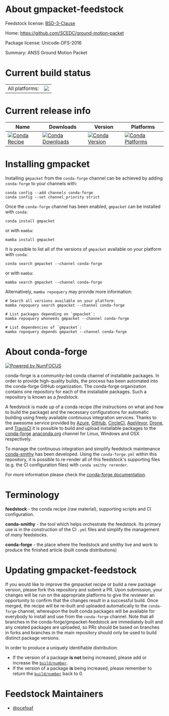 About gmpacket-feedstock
========================

Feedstock license: [BSD-3-Clause](https://github.com/conda-forge/gmpacket-feedstock/blob/main/LICENSE.txt)

Home: https://github.com/SCEDC/ground-motion-packet

Package license: Unicode-DFS-2016

Summary: ANSS Ground Motion Packet

Current build status
====================


<table><tr><td>All platforms:</td>
    <td>
      <a href="https://dev.azure.com/conda-forge/feedstock-builds/_build/latest?definitionId=19182&branchName=main">
        <img src="https://dev.azure.com/conda-forge/feedstock-builds/_apis/build/status/gmpacket-feedstock?branchName=main">
      </a>
    </td>
  </tr>
</table>

Current release info
====================

| Name | Downloads | Version | Platforms |
| --- | --- | --- | --- |
| [![Conda Recipe](https://img.shields.io/badge/recipe-gmpacket-green.svg)](https://anaconda.org/conda-forge/gmpacket) | [![Conda Downloads](https://img.shields.io/conda/dn/conda-forge/gmpacket.svg)](https://anaconda.org/conda-forge/gmpacket) | [![Conda Version](https://img.shields.io/conda/vn/conda-forge/gmpacket.svg)](https://anaconda.org/conda-forge/gmpacket) | [![Conda Platforms](https://img.shields.io/conda/pn/conda-forge/gmpacket.svg)](https://anaconda.org/conda-forge/gmpacket) |

Installing gmpacket
===================

Installing `gmpacket` from the `conda-forge` channel can be achieved by adding `conda-forge` to your channels with:

```
conda config --add channels conda-forge
conda config --set channel_priority strict
```

Once the `conda-forge` channel has been enabled, `gmpacket` can be installed with `conda`:

```
conda install gmpacket
```

or with `mamba`:

```
mamba install gmpacket
```

It is possible to list all of the versions of `gmpacket` available on your platform with `conda`:

```
conda search gmpacket --channel conda-forge
```

or with `mamba`:

```
mamba search gmpacket --channel conda-forge
```

Alternatively, `mamba repoquery` may provide more information:

```
# Search all versions available on your platform:
mamba repoquery search gmpacket --channel conda-forge

# List packages depending on `gmpacket`:
mamba repoquery whoneeds gmpacket --channel conda-forge

# List dependencies of `gmpacket`:
mamba repoquery depends gmpacket --channel conda-forge
```


About conda-forge
=================

[![Powered by
NumFOCUS](https://img.shields.io/badge/powered%20by-NumFOCUS-orange.svg?style=flat&colorA=E1523D&colorB=007D8A)](https://numfocus.org)

conda-forge is a community-led conda channel of installable packages.
In order to provide high-quality builds, the process has been automated into the
conda-forge GitHub organization. The conda-forge organization contains one repository
for each of the installable packages. Such a repository is known as a *feedstock*.

A feedstock is made up of a conda recipe (the instructions on what and how to build
the package) and the necessary configurations for automatic building using freely
available continuous integration services. Thanks to the awesome service provided by
[Azure](https://azure.microsoft.com/en-us/services/devops/), [GitHub](https://github.com/),
[CircleCI](https://circleci.com/), [AppVeyor](https://www.appveyor.com/),
[Drone](https://cloud.drone.io/welcome), and [TravisCI](https://travis-ci.com/)
it is possible to build and upload installable packages to the
[conda-forge](https://anaconda.org/conda-forge) [anaconda.org](https://anaconda.org/)
channel for Linux, Windows and OSX respectively.

To manage the continuous integration and simplify feedstock maintenance
[conda-smithy](https://github.com/conda-forge/conda-smithy) has been developed.
Using the ``conda-forge.yml`` within this repository, it is possible to re-render all of
this feedstock's supporting files (e.g. the CI configuration files) with ``conda smithy rerender``.

For more information please check the [conda-forge documentation](https://conda-forge.org/docs/).

Terminology
===========

**feedstock** - the conda recipe (raw material), supporting scripts and CI configuration.

**conda-smithy** - the tool which helps orchestrate the feedstock.
                   Its primary use is in the construction of the CI ``.yml`` files
                   and simplify the management of *many* feedstocks.

**conda-forge** - the place where the feedstock and smithy live and work to
                  produce the finished article (built conda distributions)


Updating gmpacket-feedstock
===========================

If you would like to improve the gmpacket recipe or build a new
package version, please fork this repository and submit a PR. Upon submission,
your changes will be run on the appropriate platforms to give the reviewer an
opportunity to confirm that the changes result in a successful build. Once
merged, the recipe will be re-built and uploaded automatically to the
`conda-forge` channel, whereupon the built conda packages will be available for
everybody to install and use from the `conda-forge` channel.
Note that all branches in the conda-forge/gmpacket-feedstock are
immediately built and any created packages are uploaded, so PRs should be based
on branches in forks and branches in the main repository should only be used to
build distinct package versions.

In order to produce a uniquely identifiable distribution:
 * If the version of a package **is not** being increased, please add or increase
   the [``build/number``](https://docs.conda.io/projects/conda-build/en/latest/resources/define-metadata.html#build-number-and-string).
 * If the version of a package **is** being increased, please remember to return
   the [``build/number``](https://docs.conda.io/projects/conda-build/en/latest/resources/define-metadata.html#build-number-and-string)
   back to 0.

Feedstock Maintainers
=====================

* [@ocefpaf](https://github.com/ocefpaf/)

